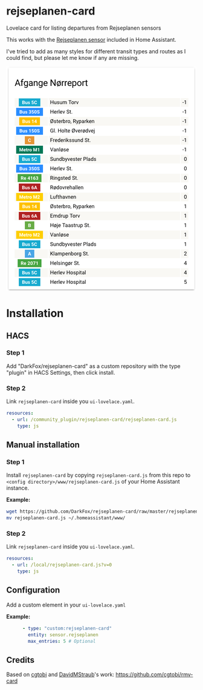 # rejseplanen-card
Lovelace card for listing departures from Rejseplanen sensors

This works with the [Rejseplanen sensor](https://www.home-assistant.io/components/rejseplanen/) included in Home Assistant.

I've tried to add as many styles for different transit types and routes as I could find, but please let me know if any are missing.

![Example](https://raw.githubusercontent.com/DarkFox/rejseplanen-card/master/rejseplanen-card-example.png)

# Installation

## HACS

### Step 1

Add "DarkFox/rejseplanen-card" as a custom repository with the type "plugin" in HACS Settings, then click install.

### Step 2

Link `rejseplanen-card` inside you `ui-lovelace.yaml`.

```yaml
resources:
  - url: /community_plugin/rejseplanen-card/rejseplanen-card.js
    type: js
```

## Manual installation

### Step 1

Install `rejseplanen-card` by copying `rejseplanen-card.js` from this repo to `<config directory>/www/rejseplanen-card.js` of your Home Assistant instance.

**Example:**

```bash
wget https://github.com/DarkFox/rejseplanen-card/raw/master/rejseplanen-card.js
mv rejseplanen-card.js ~/.homeassistant/www/
```

### Step 2

Link `rejseplanen-card` inside you `ui-lovelace.yaml`.

```yaml
resources:
  - url: /local/rejseplanen-card.js?v=0
    type: js
```

## Configuration

Add a custom element in your `ui-lovelace.yaml`

**Example:**

```yaml
      - type: "custom:rejseplanen-card"
        entity: sensor.rejseplanen
        max_entries: 5 # Optional
```


## Credits

Based on [cgtobi](https://github.com/cgtobi) and [DavidMStraub](https://github.com/DavidMStraub)'s work: https://github.com/cgtobi/rmv-card
